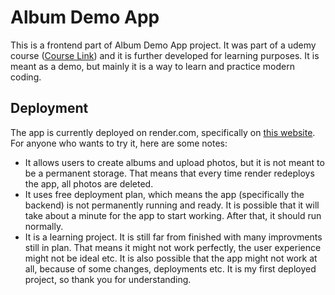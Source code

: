 # Album Demo App
This is a frontend part of Album Demo App project. It was part of a udemy course ([Course Link](https://www.udemy.com/course/full-stack-java-developer-java/)) and it is further developed for learning purposes. It is meant as a demo, but mainly it is a way to learn and practice modern coding. 

## Deployment
The app is currently deployed on render.com, specifically on [this website](https://albumsapp-qgrt.onrender.com/). For anyone who wants to try it, here are some notes:
- It allows users to create albums and upload photos, but it is not meant to be a permanent storage. That means that every time render redeploys the app, all photos are deleted.
- It uses free deployment plan, which means the app (specifically the backend) is not permanently running and ready. It is possible that it will take about a minute for the app to start working. After that, it should run normally. 
- It is a learning project. It is still far from finished with many improvments still in plan. That means it might not work perfectly, the user experience might not be ideal etc. It is also possible that the app might not work at all, because of some changes, deployments etc. It is my first deployed project, so thank you for understanding.
